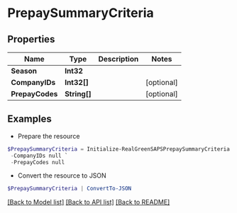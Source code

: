 # PrepaySummaryCriteria
## Properties

Name | Type | Description | Notes
------------ | ------------- | ------------- | -------------
**Season** | **Int32** |  | 
**CompanyIDs** | **Int32[]** |  | [optional] 
**PrepayCodes** | **String[]** |  | [optional] 

## Examples

- Prepare the resource
```powershell
$PrepaySummaryCriteria = Initialize-RealGreenSAPSPrepaySummaryCriteria  -Season null `
 -CompanyIDs null `
 -PrepayCodes null
```

- Convert the resource to JSON
```powershell
$PrepaySummaryCriteria | ConvertTo-JSON
```

[[Back to Model list]](../README.md#documentation-for-models) [[Back to API list]](../README.md#documentation-for-api-endpoints) [[Back to README]](../README.md)

